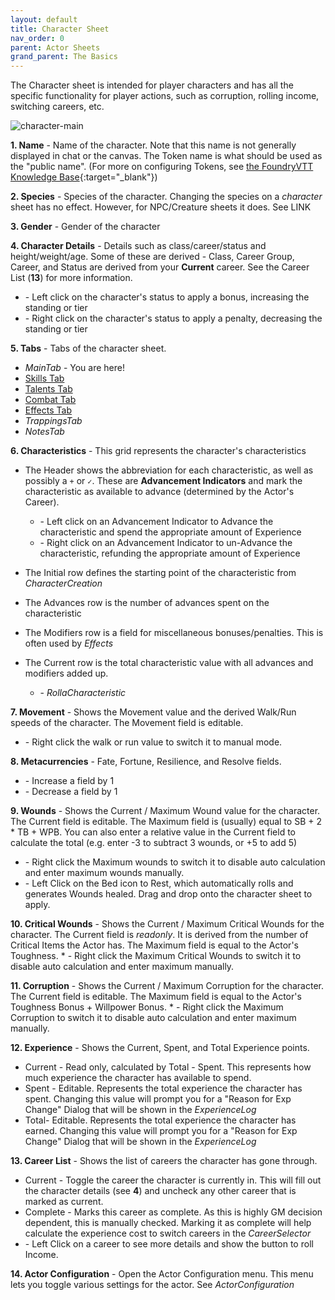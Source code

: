 ```yaml
---
layout: default
title: Character Sheet
nav_order: 0
parent: Actor Sheets
grand_parent: The Basics
---
```

The Character sheet is intended for player characters and has all the specific functionality for player actions, such as corruption, rolling income, switching careers, etc.

![character-main](https://user-images.githubusercontent.com/28637157/171747172-d137364f-49bd-4725-b911-7d899aa0d5fd.jpg)

**1. Name** - Name of the character. Note that this name is not generally displayed in chat or the canvas. The Token name is what should be used as the "public name". (For more on configuring Tokens, see [the FoundryVTT Knowledge Base](https://foundryvtt.com/article/tokens/){:target="_blank"})

**2. Species** - Species of the character. Changing the species on a *character* sheet has no effect. However, for NPC/Creature sheets it does. See LINK

**3. Gender** - Gender of the character

**4. Character Details** - Details such as class/career/status and height/weight/age. Some of these are derived - Class, Career Group, Career, and Status are derived from your **Current** career. See the Career List (**13**) for more information.
  * <span class="lc-icon"></span>- Left click on the character's status to apply a bonus, increasing the standing or tier
  * <span class="rc-icon"></span>- Right click on the character's status to apply a penalty, decreasing the standing or tier

**5. Tabs** - Tabs of the character sheet.

   * $Main Tab$ - You are here!
   * [Skills Tab](../actor-tabs/skills)
   * [Talents Tab](../actor-tabs/talents)
   * [Combat Tab](../actor-tabs/combat)
   * [Effects Tab](../actor-tabs/effects)
   * $Trappings Tab$
   * $Notes Tab$

**6. Characteristics** - This grid represents the character's characteristics

   * The Header shows the abbreviation for each characteristic, as well as possibly a `+` or `✓`. These are **Advancement Indicators** and mark the characteristic as available to advance (determined by the Actor's Career).
     * <span class="lc-icon"></span>- Left click on an Advancement Indicator to Advance the characteristic and spend the appropriate amount of Experience
     * <span class="rc-icon"></span>- Right click on an Advancement Indicator to un-Advance the characteristic, refunding the appropriate amount of Experience

   * The Initial row defines the starting point of the characteristic from $Character Creation$

   * The Advances row is the number of advances spent on the characteristic

   * The Modifiers row is a field for miscellaneous bonuses/penalties. This is often used by $Effects$

   * The Current row is the total characteristic value with all advances and modifiers added up. 
     * <span class="lc-icon"></span>- $Roll a Characteristic$

**7. Movement** - Shows the Movement value and the derived Walk/Run speeds of the character. The Movement field is editable.
   * <span class="rc-icon"></span>- Right click the walk or run value to switch it to manual mode.

**8. Metacurrencies** - Fate, Fortune, Resilience, and Resolve fields.
   * <span class="lc-icon"></span>- Increase a field by 1
   * <span class="rc-icon"></span>- Decrease a field by 1

**9. Wounds** - Shows the Current / Maximum Wound value for the character. The Current field is editable. The Maximum field is (usually) equal to SB + 2 * TB + WPB. You can also enter a relative value in the Current field to calculate the total (e.g. enter -3 to subtract 3 wounds, or +5 to add 5)
   * <span class="rc-icon"></span>- Right click the Maximum wounds to switch it to disable auto calculation and enter maximum wounds manually. 
   * <span class="lc-icon"></span>- Left Click on the Bed icon to Rest, which automatically rolls and generates Wounds healed. Drag and drop onto the character sheet to apply.

**10. Critical Wounds** - Shows the Current / Maximum Critical Wounds for the character. The Current field is *readonly*. It is derived from the number of Critical Items the Actor has. The Maximum field is equal to the Actor's Toughness.
    * <span class="rc-icon"></span>- Right click the Maximum Critical Wounds to switch it to disable auto calculation and enter maximum manually. 

**11. Corruption** - Shows the Current / Maximum Corruption for the character. The Current field is editable. The Maximum field is equal to the Actor's Toughness Bonus + Willpower Bonus. 
      * <span class="rc-icon"></span>- Right click the Maximum Corruption to switch it to disable auto calculation and enter maximum manually. 

**12. Experience** - Shows the Current, Spent, and Total Experience points. 
  *  Current - Read only, calculated by Total - Spent. This represents how much experience the character has available to spend. 
  *  Spent - Editable. Represents the total experience the character has spent. Changing this value will prompt you for a "Reason for Exp Change" Dialog that will be shown in the $Experience Log$
  *  Total- Editable. Represents the total experience the character has earned. Changing this value will prompt you for a "Reason for Exp Change" Dialog that will be shown in the $Experience Log$

**13. Career List** - Shows the list of careers the character has gone through.
  * Current - Toggle the career the character is currently in. This will fill out the character details (see **4**) and uncheck any other career that is marked as current.
  * Complete - Marks this career as complete. As this is highly GM decision dependent, this is manually checked. Marking it as complete will help calculate the experience cost to switch careers in the $Career Selector$
  * <span class="lc-icon"></span>- Left Click on a career to see more details and show the button to roll Income.

**14. Actor Configuration** - Open the Actor Configuration menu. This menu lets you toggle various settings for the actor. See $Actor Configuration$